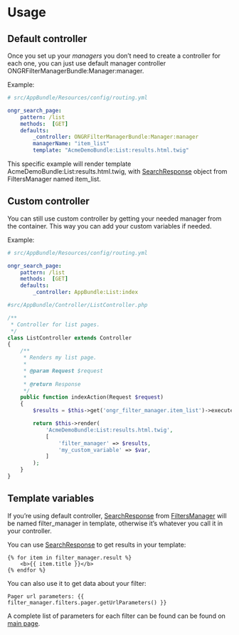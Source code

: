 # Usage

## Default controller

Once you set up your *managers* you don’t need to create a controller
for each one, you can just use default manager controller
ONGRFilterManagerBundle:Manager:manager.

Example:

```yaml
# src/AppBundle/Resources/config/routing.yml

ongr_search_page:
    pattern: /list
    methods:  [GET]
    defaults:
        _controller: ONGRFilterManagerBundle:Manager:manager
        managerName: "item_list"
        template: "AcmeDemoBundle:List:results.html.twig"
```

This specific example will render template
AcmeDemoBundle:List:results.html.twig, with [SearchResponse] object from
FiltersManager named item\_list.

## Custom controller

You can still use custom controller by getting your needed manager from
the container. This way you can add your custom variables if needed.

Example:

```yaml
# src/AppBundle/Resources/config/routing.yml

ongr_search_page:
    pattern: /list
    methods:  [GET]
    defaults:
        _controller: AppBundle:List:index
```

```php
#src/AppBundle/Controller/ListController.php

/**
 * Controller for list pages.
 */
class ListController extends Controller
{
    /**
     * Renders my list page.
     *
     * @param Request $request
     *
     * @return Response
     */
    public function indexAction(Request $request)
    {
        $results = $this->get('ongr_filter_manager.item_list')->execute($request);

        return $this->render(
            'AcmeDemoBundle:List:results.html.twig',
            [
                'filter_manager' => $results,
                'my_custom_variable' => $var,
            ]
        );
    }
}
```

## Template variables

If you’re using default controller, [SearchResponse] from
[FiltersManager] will be named filter_manager in template, otherwise
it’s whatever you call it in your controller.

You can use [SearchResponse] to get results in your template:

```twig
{% for item in filter_manager.result %}
    <b>{{ item.title }}</b>
{% endfor %}
```

You can also use it to get data about your filter:

```twig
Pager url parameters: {{ filter_manager.filters.pager.getUrlParameters() }}
```

A complete list of parameters for each filter can be found can be found
on [main page].

  [SearchResponse]: https://github.com/ongr-io/FilterManagerBundle/blob/master/Search/SearchResponse.php
  [FiltersManager]: https://github.com/ongr-io/FilterManagerBundle/blob/master/Search/FiltersManager.php
  [main page]: ../index.md#filters